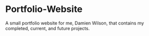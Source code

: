 # Portfolio-Website
A small portfolio website for me, Damien Wilson, that contains my completed, current, and future projects.
